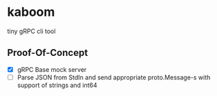 # kaboom
tiny gRPC cli tool

## Proof-Of-Concept

- [x] gRPC Base mock server
- [ ] Parse JSON from StdIn and send appropriate proto.Message-s with support of strings and int64